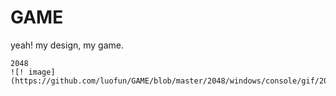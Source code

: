 # GAME
yeah! my design, my game.
~~~~~~~~~~~
2048
![! image](https://github.com/luofun/GAME/blob/master/2048/windows/console/gif/2048console.gif)
